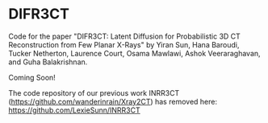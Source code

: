 # DIFR3CT
Code for the paper "DIFR3CT: Latent Diffusion for Probabilistic 3D CT Reconstruction from Few Planar X-Rays" by Yiran Sun, Hana Baroudi, Tucker Netherton, Laurence Court, Osama Mawlawi, Ashok Veeraraghavan, and Guha Balakrishnan.

Coming Soon!


The code repository of our previous work INRR3CT (https://github.com/wanderinrain/Xray2CT) has removed here: https://github.com/LexieSunn/INRR3CT
